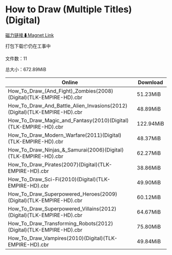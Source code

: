 # How to Draw (Multiple Titles) (Digital)

[磁力链接⬇Magnet Link](magnet:?xt=urn:btih:f696646ce6f4d57e2579cc7d73e1cf4baecc29cb&dn=How%20to%20Draw%20%28Multiple%20Titles%29%20%28Digital%29)

打包下载📦仍在工事中

文件数：11

总大小：672.89MiB

Online | Download
--- | ---
How\_To\_Draw\_(And\_Fight)\_Zombies(2008)(Digital)(TLK-EMPIRE-HD).cbr | 51.23MiB
How\_To\_Draw\_And\_Battle\_Alien\_Invasions(2012)(Digital)(TLK-EMPIRE-HD).cbr | 48.89MiB
How\_To\_Draw\_Magic\_and\_Fantasy(2010)(Digital)(TLK-EMPIRE-HD).cbr | 122.94MiB
How\_To\_Draw\_Modern\_Warfare(2011)(Digital)(TLK-EMPIRE-HD).cbr | 48.37MiB
How\_To\_Draw\_Ninjas\_&\_Samurai(2006)(Digital)(TLK-EMPIRE-HD).cbr | 62.27MiB
How\_To\_Draw\_Pirates(2007)(Digital)(TLK-EMPIRE-HD).cbr | 38.86MiB
How\_To\_Draw\_Sci-Fi(2010)(Digital)(TLK-EMPIRE-HD).cbr | 49.90MiB
How\_To\_Draw\_Superpowered\_Heroes(2009)(Digital)(TLK-EMPIRE-HD).cbr | 60.12MiB
How\_To\_Draw\_Superpowered\_Villains(2012)(Digital)(TLK-EMPIRE-HD).cbr | 64.67MiB
How\_To\_Draw\_Transforming\_Robots(2012)(Digital)(TLK-EMPIRE-HD).cbr | 75.80MiB
How\_To\_Draw\_Vampires(2010)(Digital)(TLK-EMPIRE-HD).cbr | 49.84MiB